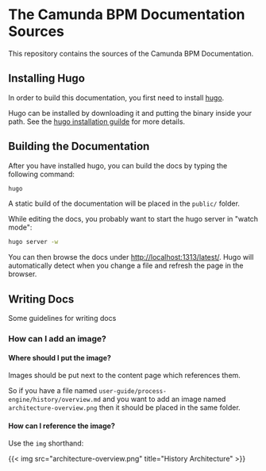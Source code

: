 # The Camunda BPM Documentation Sources

This repository contains the sources of the Camunda BPM Documentation.

## Installing Hugo

In order to build this documentation, you first need to install [hugo][hugo].

Hugo can be installed by downloading it and putting the binary inside your path. See the [hugo installation guilde][hugo-installation] for more details.

## Building the Documentation

After you have installed hugo, you can build the docs by typing the following command:

```bash
hugo
```

A static build of the documentation will be placed in the `public/` folder.

While editing the docs, you probably want to start the hugo server in "watch mode":

```bash
hugo server -w
```

You can then browse the docs under [http://localhost:1313/latest/](http://localhost:1313/latest/).
Hugo will automatically detect when you change a file and refresh the page in the browser.

## Writing Docs

Some guidelines for writing docs

### How can I add an image?

#### Where should I put the image?

Images should be put next to the content page which references them.

So if you have a file named `user-guide/process-engine/history/overview.md` and you want to add an image named `architecture-overview.png` then it should be placed in the same folder.

#### How can I reference the image?

Use the `img` shorthand:

{{< img src="architecture-overview.png" title="History Architecture" >}}

[hugo]: http://gohugo.io/
[hugo-installation]: http://gohugo.io/overview/installing/
